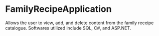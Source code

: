 # FamilyRecipeApplication

Allows the user to view, add, and delete content from the family receipe catalogue.
Softwares utilized include SQL, C#, and ASP.NET.
